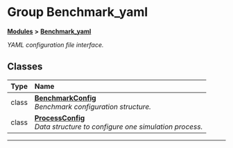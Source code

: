 
# Group Benchmark\_yaml



[**Modules**](modules.md) **>** [**Benchmark\_yaml**](group__benchmark__yaml.md)



_YAML configuration file interface._ 











## Classes

| Type | Name |
| ---: | :--- |
| class | [**BenchmarkConfig**](classBenchmarkConfig.md) <br>_Benchmark configuration structure._  |
| class | [**ProcessConfig**](classProcessConfig.md) <br>_Data structure to configure one simulation process._  |














------------------------------
